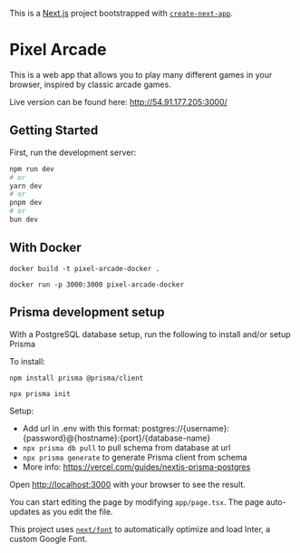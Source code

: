 This is a [Next.js](https://nextjs.org/) project bootstrapped with [`create-next-app`](https://github.com/vercel/next.js/tree/canary/packages/create-next-app).

# Pixel Arcade

This is a web app that allows you to play many different games in your browser, inspired by classic arcade games.

Live version can be found here: http://54.91.177.205:3000/

## Getting Started

First, run the development server:

```bash
npm run dev
# or
yarn dev
# or
pnpm dev
# or
bun dev
```

## With Docker

```
docker build -t pixel-arcade-docker .

docker run -p 3000:3000 pixel-arcade-docker 
```

## Prisma development setup
With a PostgreSQL database setup, run the following to install and/or setup Prisma

To install:
```
npm install prisma @prisma/client

npx prisma init
```
Setup: 

- Add url in .env with this format: postgres://{username}:{password}@{hostname}:{port}/{database-name}
- ```npx prisma db pull``` to pull schema from database at url
- ```npx prisma generate``` to generate Prisma client from schema
- More info: https://vercel.com/guides/nextjs-prisma-postgres


Open [http://localhost:3000](http://localhost:3000) with your browser to see the result.

You can start editing the page by modifying `app/page.tsx`. The page auto-updates as you edit the file.

This project uses [`next/font`](https://nextjs.org/docs/basic-features/font-optimization) to automatically optimize and load Inter, a custom Google Font.